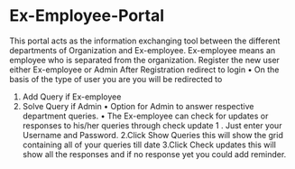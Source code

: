 # Ex-Employee-Portal
This portal acts as the information exchanging tool between the different departments of Organization and Ex-employee.
Ex-employee means an employee who is separated from the organization.
Register the new user either Ex-employee or Admin
After Registration redirect to login
•	On the basis of the type of user you are you will be redirected to 
1.	Add Query if Ex-employee
2.	Solve Query if Admin
•	Option for Admin to answer respective department queries.
•	The Ex-employee can check for updates or responses to his/her queries through check update 
1 . Just enter your Username and Password.
2.Click Show Queries this will show the grid containing all of your queries till date
3.Click Check updates this will show all the responses and if no response yet you could add reminder.
